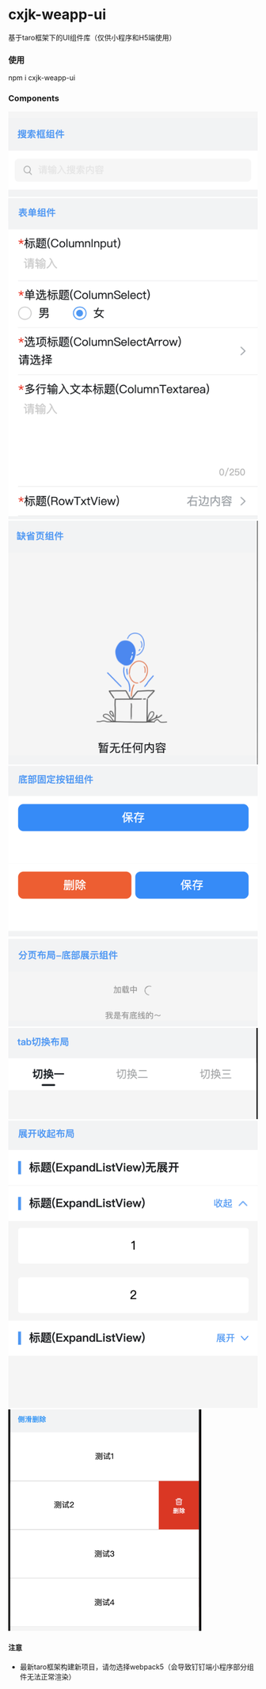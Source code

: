 # cxjk-weapp-ui
基于taro框架下的UI组件库（仅供小程序和H5端使用）

### 使用
npm i cxjk-weapp-ui

### Components
![](https://raw.githubusercontent.com/FTD-ZF/cxjk-weapp-ui/main/components/assets/v1pic_demo/v1-1.png?raw=true)
![](https://raw.githubusercontent.com/FTD-ZF/cxjk-weapp-ui/main/components/assets/v1pic_demo/v1-2.png?raw=true)
![](https://raw.githubusercontent.com/FTD-ZF/cxjk-weapp-ui/main/components/assets/v1pic_demo/v1-3.png?raw=true)
![](https://raw.githubusercontent.com/FTD-ZF/cxjk-weapp-ui/main/components/assets/v1pic_demo/v1-4.png?raw=true)
![](https://raw.githubusercontent.com/FTD-ZF/cxjk-weapp-ui/main/components/assets/v1pic_demo/v1-5.png?raw=true)
![](https://raw.githubusercontent.com/FTD-ZF/cxjk-weapp-ui/main/components/assets/v1pic_demo/v1-6.png?raw=true)
![](https://raw.githubusercontent.com/FTD-ZF/cxjk-weapp-ui/main/components/assets/v1pic_demo/v1-7.png?raw=true)
![](https://raw.githubusercontent.com/FTD-ZF/cxjk-weapp-ui/main/components/assets/v1pic_demo/v1-8.png?raw=true)


#### 注意
- 最新taro框架构建新项目，请勿选择webpack5（会导致钉钉端小程序部分组件无法正常渲染）